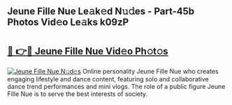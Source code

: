 ## Jeune Fille Nue Le𝚊k𝚎d N𝚞𝚍es - Part-45b Photos Vid𝚎o Le𝚊ks k09zP

# <h2><a href="http://fb4x4p6.evod.top/?m=Jeune+Fille+Nue">🔗 👉🔴 Jeune Fille Nue Vid𝚎o Ph𝚘t𝚘s</a></h2>

[![Jeune Fille Nue N𝚞d𝚎s](https://i.imgur.com/8V9OHl7.gif)](http://fb4x4p6.evod.top/?m=Jeune+Fille+Nue)
Online personality Jeune Fille Nue who creates engaging lifestyle and dance content, featuring solo and collaborative dance trend performances and mini vlogs. The role of a public figure Jeune Fille Nue is to serve the best interests of society. 
